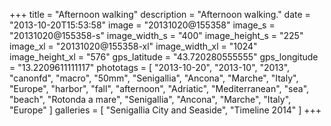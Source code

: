 +++
title = "Afternoon walking"
description = "Afternoon walking."
date = "2013-10-20T15:53:58"
image = "20131020@155358"
image_s = "20131020@155358-s"
image_width_s = "400"
image_height_s = "225"
image_xl = "20131020@155358-xl"
image_width_xl = "1024"
image_height_xl = "576"
gps_latitude = "43.720280555555"
gps_longitude = "13.2209611111117"
phototags = [ "2013-10-20", "2013-10", "2013", "canonfd", "macro", "50mm", "Senigallia", "Ancona", "Marche", "Italy", "Europe", "harbor", "fall", "afternoon", "Adriatic", "Mediterranean", "sea", "beach", "Rotonda a mare", "Senigallia", "Ancona", "Marche", "Italy", "Europe" ]
galleries = [ "Senigallia City and Seaside", "Timeline 2014" ]
+++
